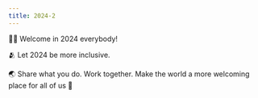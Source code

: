 ```yaml
---
title: 2024-2
---
```


👋🏿 Welcome in 2024 everybody!

🫂 Let 2024 be more inclusive. 

🌏 Share what you do. Work together. Make the world a more welcoming place for all of us 💚
